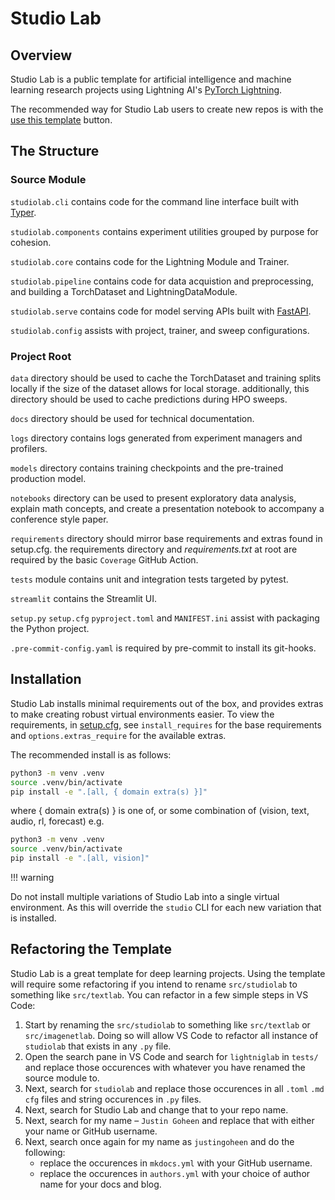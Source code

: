 # Studio Lab

## Overview

Studio Lab is a public template for artificial intelligence and machine learning research projects using Lightning AI's [PyTorch Lightning](https://lightning.ai/docs/pytorch/latest/).

The recommended way for Studio Lab users to create new repos is with the [use this template](https://github.com/new?template_name=studio-lab&template_owner=JustinGoheen) button.


## The Structure

### Source Module

`studiolab.cli` contains code for the command line interface built with [Typer](https://typer.tiangolo.com/).

`studiolab.components` contains experiment utilities grouped by purpose for cohesion.

`studiolab.core` contains code for the Lightning Module and Trainer.

`studiolab.pipeline` contains code for data acquistion and preprocessing, and building a TorchDataset and LightningDataModule.

`studiolab.serve` contains code for model serving APIs built with [FastAPI](https://fastapi.tiangolo.com/project-generation/#machine-learning-models-with-spacy-and-fastapi).

`studiolab.config` assists with project, trainer, and sweep configurations.

### Project Root

`data` directory should be used to cache the TorchDataset and training splits locally if the size of the dataset allows for local storage. additionally, this directory should be used to cache predictions during HPO sweeps.

`docs` directory should be used for technical documentation.

`logs` directory contains logs generated from experiment managers and profilers.

`models` directory contains training checkpoints and the pre-trained production model.

`notebooks` directory can be used to present exploratory data analysis, explain math concepts, and create a presentation notebook to accompany a conference style paper.

`requirements` directory should mirror base requirements and extras found in setup.cfg. the requirements directory and _requirements.txt_ at root are required by the basic `Coverage` GitHub Action.

`tests` module contains unit and integration tests targeted by pytest.

`streamlit` contains the Streamlit UI.

`setup.py` `setup.cfg` `pyproject.toml` and `MANIFEST.ini` assist with packaging the Python project.

`.pre-commit-config.yaml` is required by pre-commit to install its git-hooks.

## Installation

Studio Lab installs minimal requirements out of the box, and provides extras to make creating robust virtual environments easier. To view the requirements, in [setup.cfg](setup.cfg), see `install_requires` for the base requirements and `options.extras_require` for the available extras.

The recommended install is as follows:

```sh
python3 -m venv .venv
source .venv/bin/activate
pip install -e ".[all, { domain extra(s) }]"
```

where { domain extra(s) } is one of, or some combination of (vision, text, audio, rl, forecast) e.g.

```sh
python3 -m venv .venv
source .venv/bin/activate
pip install -e ".[all, vision]"
```

!!! warning

   Do not install multiple variations of Studio Lab into a single virtual environment. As this will override the `studio` CLI for each new variation that is installed.

## Refactoring the Template

Studio Lab is a great template for deep learning projects. Using the template will require some refactoring if you intend to rename `src/studiolab` to something like `src/textlab`. You can refactor in a few simple steps in VS Code:

1. Start by renaming the `src/studiolab` to something like `src/textlab` or `src/imagenetlab`. Doing so will allow VS Code to refactor all instance of `studiolab` that exists in any `.py` file.
2. Open the search pane in VS Code and search for `lightniglab` in `tests/` and replace those occurences with whatever you have renamed the source module to.
3. Next, search for `studiolab` and replace those occurences in all `.toml` `.md` `cfg` files and string occurences in `.py` files.
4. Next, search for Studio Lab and change that to your repo name.
5. Next, search for my name – `Justin Goheen` and replace that with either your name or GitHub username.
6. Next, search once again for my name as `justingoheen` and do the following:
   - replace the occurences in `mkdocs.yml` with your GitHub username.
   - replace the occurences in `authors.yml` with your choice of author name for your docs and blog.

<!-- ## Tools and Concepts

- Hyperparameter Sweeps and experiment management with [Weights and Biases](https://wandb.ai/site)
- Command Line Interfaces with [Typer](https://typer.tiangolo.com)
- Model serving with [FastAPI](https://fastapi.tiangolo.com)
- UIs with [Streamlit](https://streamlit.io) and [Plotly](https://plotly.com/python/)
- Using [python-dotenv](https://github.com/theskumar/python-dotenv)
- Documenting code with [mkdocstrings](https://mkdocstrings.github.io) and [material-for-mkdocs](https://squidfunk.github.io/mkdocs-material/)
- Supabase's [Python client](https://supabase.com/docs/reference/python/initializing)
- [PyTest](https://docs.pytest.org/en/stable/)
- [Ruff](https://docs.astral.sh/ruff/)
- [MyPY](https://mypy.readthedocs.io/en/stable/)
- [Black](https://black.readthedocs.io/en/stable/)
- [GitHub Actions](https://github.com/features/actions)
- Version control as experiment management -->
